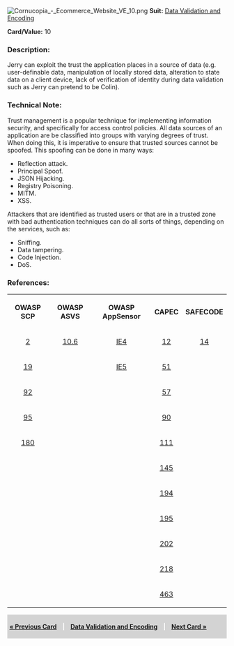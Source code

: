 ![Cornucopia_-_Ecommerce_Website_VE_10.png](Cornucopia_-_Ecommerce_Website_VE_10.png
"Cornucopia_-_Ecommerce_Website_VE_10.png") **Suit:** [Data Validation
and Encoding](Cornucopia_-_Ecommerce_Website_-_VE "wikilink")

**Card/Value:** 10

### Description:

Jerry can exploit the trust the application places in a source of data
(e.g. user-definable data, manipulation of locally stored data,
alteration to state data on a client device, lack of verification of
identity during data validation such as Jerry can pretend to be Colin).

### Technical Note:

Trust management is a popular technique for implementing information
security, and specifically for access control policies. All data sources
of an application are be classified into groups with varying degrees of
trust. When doing this, it is imperative to ensure that trusted sources
cannot be spoofed. This spoofing can be done in many ways:

  - Reflection attack.
  - Principal Spoof.
  - JSON Hijacking.
  - Registry Poisoning.
  - MITM.
  - XSS.

Attackers that are identified as trusted users or that are in a trusted
zone with bad authentication techniques can do all sorts of things,
depending on the services, such as:

  - Sniffing.
  - Data tampering.
  - Code Injection.
  - DoS.

### References:

<table class="wikitable" style="text-align:center;">

<tr>

<th>

OWASP SCP

</th>

<th>

OWASP ASVS

</th>

<th>

OWASP AppSensor

</th>

<th>

CAPEC

</th>

<th>

SAFECODE

</th>

</tr>

<tr>

<td>

[2](OWASP_Secure_Coding_Practices_Checklist#2 "wikilink")

</td>

<td>

[10.6](OWASP_Application_Security_Verification_Standard#10.6 "wikilink")

</td>

<td>

[IE4](AppSensor_DetectionPoints#IE4 "wikilink")

</td>

<td>

[12](https://capec.mitre.org/data/definitions/12.html)

</td>

<td>

[14](SAFECode_Practical_Security_Stories#14 "wikilink")

</td>

</tr>

<tr>

<td>

[19](OWASP_Secure_Coding_Practices_Checklist#19 "wikilink")

</td>

<td>

</td>

<td>

[IE5](AppSensor_DetectionPoints#IE5 "wikilink")

</td>

<td>

[51](https://capec.mitre.org/data/definitions/51.html)

</td>

<td>

</td>

</tr>

<tr>

<td>

[92](OWASP_Secure_Coding_Practices_Checklist#92 "wikilink")

</td>

<td>

</td>

<td>

</td>

<td>

[57](https://capec.mitre.org/data/definitions/57.html)

</td>

<td>

</td>

</tr>

<tr>

<td>

[95](OWASP_Secure_Coding_Practices_Checklist#95 "wikilink")

</td>

<td>

</td>

<td>

</td>

<td>

[90](https://capec.mitre.org/data/definitions/90.html)

</td>

<td>

</td>

</tr>

<tr>

<td>

[180](OWASP_Secure_Coding_Practices_Checklist#180 "wikilink")

</td>

<td>

</td>

<td>

</td>

<td>

[111](https://capec.mitre.org/data/definitions/111.html)

</td>

<td>

</td>

</tr>

<tr>

<td>

</td>

<td>

</td>

<td>

</td>

<td>

[145](https://capec.mitre.org/data/definitions/145.html)

</td>

<td>

</td>

</tr>

<tr>

<td>

</td>

<td>

</td>

<td>

</td>

<td>

[194](https://capec.mitre.org/data/definitions/194.html)

</td>

<td>

</td>

</tr>

<tr>

<td>

</td>

<td>

</td>

<td>

</td>

<td>

[195](https://capec.mitre.org/data/definitions/195.html)

</td>

<td>

</td>

</tr>

<tr>

<td>

</td>

<td>

</td>

<td>

</td>

<td>

[202](https://capec.mitre.org/data/definitions/202.html)

</td>

<td>

</td>

</tr>

<tr>

<td>

</td>

<td>

</td>

<td>

</td>

<td>

[218](https://capec.mitre.org/data/definitions/218.html)

</td>

<td>

</td>

</tr>

<tr>

<td>

</td>

<td>

</td>

<td>

</td>

<td>

[463](https://capec.mitre.org/data/definitions/463.html)

</td>

<td>

</td>

</tr>

</table>

<div style="padding:5px;background:LightGray;color:White;font-weight:bold;">

[« Previous Card](Cornucopia_-_Ecommerce_Website_-_VE_9 "wikilink")
<span style="padding-left:10px;padding-right:10px;"> |</span> [Data
Validation and Encoding](Cornucopia_-_Ecommerce_Website_-_VE "wikilink")
<span style="padding-left:10px;padding-right:10px;"> |</span> [Next Card
»](Cornucopia_-_Ecommerce_Website_-_VE_J "wikilink")

</div>